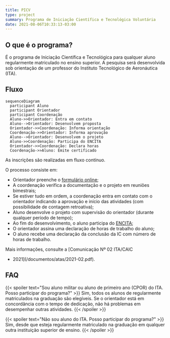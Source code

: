 ```yaml
---
title: PICV
type: project
summary: Programa de Iniciação Científica e Tecnológica Voluntária
date: 2021-08-06T10:33:13-03:00
---
```


## O que é o programa?

É o programa de Iniciação Científica e Tecnológica para qualquer aluno
regularmente matriculado no ensino superior.  A pesquisa será desenvolvida sob
orientação de um professor do Instituto Tecnológico de Aeronáutica (ITA).

## Fluxo

```mermaid
sequenceDiagram
  participant Aluno
  participant Orientador
  participant Coordenação
  Aluno->>Orientador: Entra em contato
  Aluno-->Orientador: Desenvolvem proposta
  Orientador->>Coordenação: Informa orientação
  Coordenação->>Orientador: Informa aprovação
  Aluno-->Orientador: Desenvolvem o projeto
  Aluno->>Coordenação: Participa do ENCITA
  Orientador->>Coordenação: Declara horas
  Coordenação->>Aluno: Emite certificado
```

As inscrições são realizadas em fluxo contínuo.

O processo consiste em:

- Orientador preenche o [formulário online](https://airtable.com/shrJ4ZII0eNNZB4n3);
- A coordenação verifica a documentação e o projeto em reuniões bimestrais;
- Se estiver tudo em ordem, a coordenação entra em contato com o orientador
  indicando a aprovação e início das atividades (com possibilidade de contagem
  retroativa);
- Aluno desenvolve o projeto com supervisão do orientador (durante qualquer
  período de tempo);
- Ao fim do desenvolvimento, o aluno participa do [ENCITA](/evento);
- O orientador assina uma declaração de horas de trabalho do aluno;
- O aluno recebe uma declaração da conclusão da IC com número de horas de
  trabalho.

Mais informações, consulte a [Comunicação Nº 02 ITA/CAIC
- 2021](/documentos/atas/2021-02.pdf).

## FAQ

{{< spoiler text="Sou aluno militar ou aluno de primeiro ano (CPOR) do ITA. Posso participar do programa?" >}}
  Sim, todos os alunos de regularmente matriculados na graduação são elegíveis.
  Se o orientador está em concordância com o tempo de dedicação, não há
  problemas em desempenhar outras atividades.
{{< /spoiler >}}

{{< spoiler text="Não sou aluno do ITA. Posso participar do programa?" >}}
  Sim, desde que esteja regularmente matriculado na graduação em qualquer outra instituição superior de ensino.
{{< /spoiler >}}
